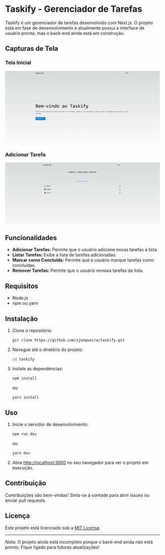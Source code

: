# Taskify - Gerenciador de Tarefas

Taskify é um gerenciador de tarefas desenvolvido com Next.js. O projeto está em fase de desenvolvimento e atualmente possui a interface de usuário pronta, mas o back-end ainda está em construção.

## Capturas de Tela

### Tela Inicial
![Tela Inicial](./public/screenshots/home.png)

### Adicionar Tarefa
![Adicionar Tarefa](./public/screenshots/adicionar_tarefas.png)

## Funcionalidades

- **Adicionar Tarefas:** Permite que o usuário adicione novas tarefas à lista.
- **Listar Tarefas:** Exibe a lista de tarefas adicionadas.
- **Marcar como Concluída:** Permite que o usuário marque tarefas como concluídas.
- **Remover Tarefas:** Permite que o usuário remova tarefas da lista.

## Requisitos

- Node.js
- npm ou yarn

## Instalação

1. Clone o repositório:
    ```bash
    git clone https://github.com/sjunqueira/taskify.git
    ```
2. Navegue até o diretório do projeto:
    ```bash
    cd taskify
    ```
3. Instale as dependências:
    ```bash
    npm install
    ```
    ou
    ```bash
    yarn install
    ```

## Uso

1. Inicie o servidor de desenvolvimento:
    ```bash
    npm run dev
    ```
    ou
    ```bash
    yarn dev
    ```
2. Abra [http://localhost:3000](http://localhost:3000) no seu navegador para ver o projeto em execução.


## Contribuição

Contribuições são bem-vindas! Sinta-se à vontade para abrir issues ou enviar pull requests.

## Licença

Este projeto está licenciado sob a [MIT License](./LICENSE).

---

*Nota:* O projeto ainda está incompleto porque o back-end ainda não está pronto. Fique ligado para futuras atualizações!
